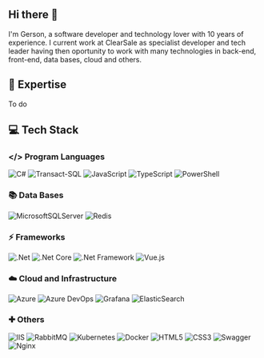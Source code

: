## Hi there 👋

I'm Gerson, a software developer and technology lover with 10 years of experience. I current work at ClearSale as specialist developer and tech leader having then oportunity to work with many technologies in back-end, front-end, data bases, cloud and others.

## 🚀 Expertise

To do

## 💻 Tech Stack
### </> Program Languages
![C#](https://img.shields.io/badge/c%23-%23239120.svg?style=for-the-badge&logo=csharp&logoColor=white)
![Transact-SQL](https://img.shields.io/badge/Transact%20SQL-01?style=for-the-badge&color=orange)
![JavaScript](https://img.shields.io/badge/javascript-%23323330.svg?style=for-the-badge&logo=javascript&logoColor=%23F7DF1E)
![TypeScript](https://img.shields.io/badge/typescript-%23007ACC.svg?style=for-the-badge&logo=typescript&logoColor=white)
![PowerShell](https://img.shields.io/badge/PowerShell-%235391FE.svg?style=for-the-badge&logo=powershell&logoColor=white)

### 📚 Data Bases
![MicrosoftSQLServer](https://img.shields.io/badge/Microsoft%20SQL%20Server-CC2927?style=for-the-badge&logo=microsoft%20sql%20server&logoColor=white)
![Redis](https://img.shields.io/badge/redis-%23DD0031.svg?style=for-the-badge&logo=redis&logoColor=white)

### ⚡ Frameworks
![.Net](https://img.shields.io/badge/.NET-5C2D91?style=for-the-badge&logo=.net&logoColor=white)
![.Net Core](https://img.shields.io/badge/.NET%20Core-01?style=for-the-badge&logo=.net&logoColor=white&color=rgb(92%2C%2045%2C%20145))
![.Net Framework](https://img.shields.io/badge/.NET%20Framework-01?style=for-the-badge&logo=.net&logoColor=white&color=rgb(92%2C%2045%2C%20145))
![Vue.js](https://img.shields.io/badge/vuejs-%2335495e.svg?style=for-the-badge&logo=vuedotjs&logoColor=%234FC08D)

### ☁️ Cloud and Infrastructure
![Azure](https://img.shields.io/badge/azure-%230072C6.svg?style=for-the-badge&logo=microsoftazure&logoColor=white)
![Azure DevOps](https://img.shields.io/badge/Azure%20DevOps-01?style=for-the-badge&color=blue)
![Grafana](https://img.shields.io/badge/grafana-%23F46800.svg?style=for-the-badge&logo=grafana&logoColor=white)
![ElasticSearch](https://img.shields.io/badge/-ElasticSearch-005571?style=for-the-badge&logo=elasticsearch)

### ✚ Others
![IIS](https://img.shields.io/badge/Internet%20Information%20Services%20(IIS)-01?style=for-the-badge&color=blue)
![RabbitMQ](https://img.shields.io/badge/Rabbitmq-FF6600?style=for-the-badge&logo=rabbitmq&logoColor=white)
![Kubernetes](https://img.shields.io/badge/kubernetes-%23326ce5.svg?style=for-the-badge&logo=kubernetes&logoColor=white&color=mediumpurple)
![Docker](https://img.shields.io/badge/docker-%230db7ed.svg?style=for-the-badge&logo=docker&logoColor=white)
![HTML5](https://img.shields.io/badge/html5-%23E34F26.svg?style=for-the-badge&logo=html5&logoColor=white)
![CSS3](https://img.shields.io/badge/css3-%231572B6.svg?style=for-the-badge&logo=css3&logoColor=white)
![Swagger](https://img.shields.io/badge/-Swagger-%23Clojure?style=for-the-badge&logo=swagger&logoColor=white)
![Nginx](https://img.shields.io/badge/nginx-%23009639.svg?style=for-the-badge&logo=nginx&logoColor=white)

<!--
**GersonJunior12/GersonJunior12** is a ✨ _special_ ✨ repository because its `README.md` (this file) appears on your GitHub profile.

Here are some ideas to get you started:

- 🔭 I’m currently working on ...
- 🌱 I’m currently learning ...
- 👯 I’m looking to collaborate on ...
- 🤔 I’m looking for help with ...
- 💬 Ask me about ...
- 📫 How to reach me: ...
- 😄 Pronouns: ...
- ⚡ Fun fact: ...
-->
